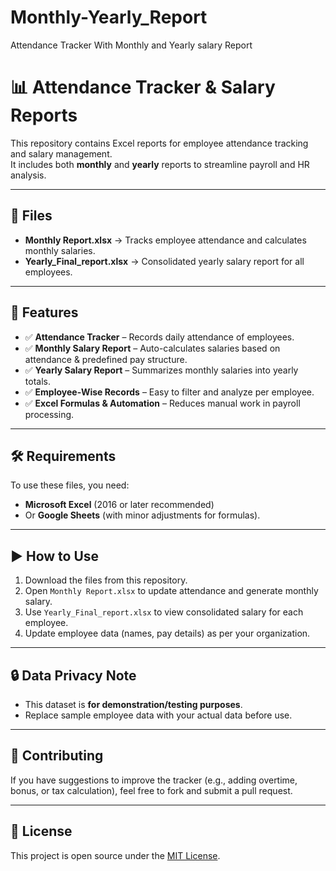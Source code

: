 # Monthly-Yearly_Report
Attendance Tracker With Monthly and Yearly salary Report 
# 📊 Attendance Tracker & Salary Reports

This repository contains Excel reports for employee attendance tracking and salary management.  
It includes both **monthly** and **yearly** reports to streamline payroll and HR analysis.

---

## 📂 Files
- **Monthly Report.xlsx** → Tracks employee attendance and calculates monthly salaries.  
- **Yearly_Final_report.xlsx** → Consolidated yearly salary report for all employees.  

---

## 🚀 Features
- ✅ **Attendance Tracker** – Records daily attendance of employees.  
- ✅ **Monthly Salary Report** – Auto-calculates salaries based on attendance & predefined pay structure.  
- ✅ **Yearly Salary Report** – Summarizes monthly salaries into yearly totals.  
- ✅ **Employee-Wise Records** – Easy to filter and analyze per employee.  
- ✅ **Excel Formulas & Automation** – Reduces manual work in payroll processing.  

---

## 🛠️ Requirements
To use these files, you need:
- **Microsoft Excel** (2016 or later recommended)  
- Or **Google Sheets** (with minor adjustments for formulas).  

---

## ▶️ How to Use
1. Download the files from this repository.  
2. Open `Monthly Report.xlsx` to update attendance and generate monthly salary.  
3. Use `Yearly_Final_report.xlsx` to view consolidated salary for each employee.  
4. Update employee data (names, pay details) as per your organization.  

---

## 🔒 Data Privacy Note
- This dataset is **for demonstration/testing purposes**.  
- Replace sample employee data with your actual data before use.  

---

## 🤝 Contributing
If you have suggestions to improve the tracker (e.g., adding overtime, bonus, or tax calculation), feel free to fork and submit a pull request.  

---

## 📜 License
This project is open source under the [MIT License](LICENSE).

